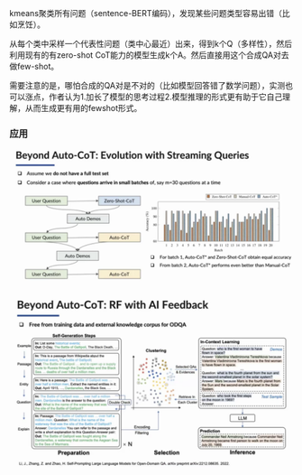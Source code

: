 
kmeans聚类所有问题（sentence-BERT编码），发现某些问题类型容易出错（比如烹饪）。

从每个类中采样一个代表性问题（类中心最近）出来，得到k个Q（多样性），然后利用现有的有zero-shot CoT能力的模型生成k个A。然后直接用这个合成QA对去做few-shot。

需要注意的是，哪怕合成的QA对是不对的（比如模型回答错了数学问题），实测也可以涨点，作者认为1.加长了模型的思考过程2.模型推理的形式更有助于它自己理解，从而生成更有用的fewshot形式。

### 应用

![](img/Pasted%20image%2020230227225711.png)

![](img/Pasted%20image%2020230227225952.png)

